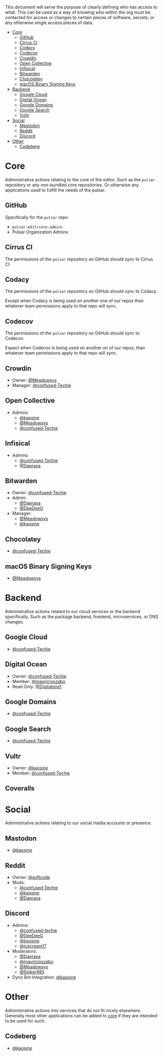 <!-- Links to users referred to within this document -->

[@Meadowsys]: https://github.com/Meadowsys
[@confused-Techie]: https://github.com/confused-Techie
[@kaosine]: https://github.com/kaosine
[@mauricioszabo]: https://github.com/mauricioszabo
[@Daeraxa]: https://github.com/Daeraxa
[@DeeDeeG]: https://github.com/DeeDeeG
[@Digitalone1]: https://github.com/Digitalone1
[@softcode]: https://github.com/softcode589
[@icecream17]: https://github.com/icecream17
[@Spiker985]: https://github.com/Spiker985

This document will serve the purpose of clearly defining who has access to what. This can be used as a way of knowing who within the org must be contacted for access or changes to certain pieces of software, secrets, or any otherwise single access pieces of data.

* [Core](#core)
  - [GitHub](#github)
  - [Cirrus Ci](#cirrus-ci)
  - [Codacy](#codacy)
  - [Codecov](#codecov)
  - [Crowdin](#crowdin)
  - [Open Collective](#open-collective)
  - [Infisical](#infisical)
  - [Bitwarden](#bitwarden)
  - [Chocolatey](#chocolatey)
  - [macOS Binary Signing Keys](#macos-binary-signing-keys)
* [Backend](#backend)
  - [Google Cloud](#google-cloud)
  - [Digital Ocean](#digital-ocean)
  - [Google Domains](#google-domains)
  - [Google Search](#google-search)
  - [Vultr](#vultr)
* [Social](#social)
  - [Mastodon](#mastodon)
  - [Reddit](#reddit)
  - [Discord](#discord)
* [Other](#other)
  - [Codeberg](#codeberg)

# Core

Administrative actions relating to the core of the editor.
Such as the `pulsar` repository or any non-bundled core repositories.
Or otherwise any applications used to fulfill the needs of the pulsar.

## GitHub

Specifically for the `pulsar` repo:

* `pulsar-edit/core-admins`
* Pulsar Organization Admins

## Cirrus CI

The permissions of the `pulsar` repository on GitHub should sync to Cirrus CI.

## Codacy

The permissions of the `pulsar` repository on GitHub should sync to Codacy.

Except when Codacy is being used on another one of our repos than whatever team permissions apply to that repo will sync.

## Codecov

The permissions of the `pulsar` repository on GitHub should sync to Codecov.

Expect when Codecov is being used on another on of our repos, than whatever team permissions apply to that repo will sync.

## Crowdin

* Owner: [@Meadowsys]
* Manager: [@confused-Techie]

## Open Collective

* Admins:
  - [@kaosine]
  - [@Meadowsys]
  - [@confused-Techie]

## Infisical

* Admins:
  - [@confused-Techie]
  - [@Daeraxa]

## Bitwarden

* Owner: [@confused-Techie]
* Admin:
  - [@Daeraxa]
  - [@DeeDeeG]
* Manager:
  - [@Meadowsys]
  - [@kaosine]

## Chocolatey

* [@confused-Techie]

## macOS Binary Signing Keys

- [@Meadowsys]

# Backend

Administrative actions related to our cloud services or the backend specifically.
Such as the package backend, frontend, microservices, or DNS changes.

## Google Cloud

* [@confused-Techie]

## Digital Ocean

* Owner: [@confused-Techie]
* Member: [@mauricioszabo]
* Read Only: [@Digitalone1]

## Google Domains

* [@confused-Techie]

## Google Search

* [@confused-Techie]

## Vultr

* Owner: [@kaosine]
* Member: [@confused-Techie]

## Coveralls
# Social

Administrative actions relating to our social media accounts or presence.

## Mastodon

* [@kaosine]

## Reddit

* Owner: [@softcode]
* Mods:
  - [@confused-Techie]
  - [@kaosine]
  - [@Daeraxa]

## Discord

* Admins:
  - [@confused-techie]
  - [@DeeDeeG]
  - [@kaosine]
  - [@icecream17]
* Moderators:
  - [@Daeraxa]
  - [@mauricioszabo]
  - [@Meadowsys]
  - [@Spiker985]
* Dyno Bot Integration: [@kaosine]

# Other

Administrative actions into services that do not fit nicely elsewhere.
Generally most other applications can be added to [core](#core) if they are intended to be used for such.

## Codeberg

* [@kaosine]
